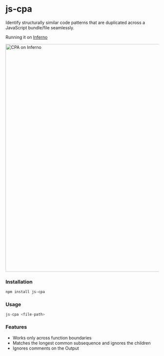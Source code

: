 # js-cpa

Identify structurally similar code patterns that are duplicated across a JavaScript bundle/file seamlessly.

Running it on [Inferno](https://github.com/infernojs/inferno)

<img width="746" alt="CPA on Inferno" src="https://user-images.githubusercontent.com/3902525/27997771-bb00c6da-64ff-11e7-9f12-56059f0ae617.png">

### Installation
```sh
npm install js-cpa
```

### Usage
```js
js-cpa <file-path>
```

### Features

+ Works only across function boundaries
+ Matches the longest common subsequence and ignores the children
+ Ignores comments on the Output
